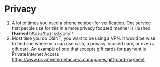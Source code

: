 # Privacy

1. A lot of times you need a phone number for verification. One service that people use for this in a more privacy focused manner is Hushed \
**Hushed** https://hushed.com/ \
2. Most time you do OSINT, you want to be using a VPN. It would be wise to find one where you can use cash, a privacy focused card, or even a gift card. An example of one that accepts gift cards for payment is Private Internet Access \
https://www.privateinternetaccess.com/pages/gift-card-payment 
